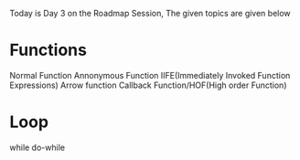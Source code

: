 Today is Day 3 on the Roadmap Session, The given topics are given below

# Functions
Normal Function
Annonymous Function
IIFE(Immediately Invoked Function Expressions)
Arrow function
Callback Function/HOF(High order Function)

# Loop
while
do-while
